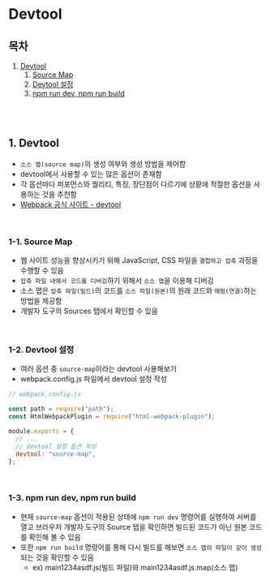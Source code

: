# Devtool

## 목차

1. [Devtool](#1-devtool)
    1. [Source Map](#1-1-source-map)
    2. [Devtool 설정](#1-2-devtool-설정)
    3. [npm run dev, npm run build](#1-3-npm-run-dev-npm-run-build)

<br/>
<br/>

## 1. Devtool

- `소스 맵(source map)`의 생성 여부와 생성 방법을 제어함
- devtool에서 사용할 수 있는 많은 옵션이 존재함
- 각 옵션마다 퍼포먼스와 퀄리티, 특징, 장단점이 다르기에 상황에 적절한 옵션을 사용하는 것을 추천함
- [Webpack 공식 사이트 - devtool](https://webpack.kr/configuration/devtool/)

<br/>

### 1-1. Source Map

- 웹 사이트 성능을 향상시키기 위해 JavaScript, CSS 파일을 `결합하고 압축` 과정을 수행할 수 있음
- `압축 파일 내에서 코드를 디버깅`하기 위해서 `소스 맵`을 이용해 디버깅
- 소스 맵은 `압축 파일(빌드)`의 코드를 `소스 파일(원본)`의 원래 코드와 `매핑(연결)`하는 방법을 제공함
- 개발자 도구의 Sources 탭에서 확인할 수 있음

<br/>

### 1-2. Devtool 설정

- 여러 옵션 중 `source-map`이라는 devtool 사용해보기
- webpack.config.js 파일에서 devtool 설정 작성

```js
// webpack.config.js

const path = require("path");
const HtmlWebpackPlugin = require("html-webpack-plugin");

module.exports = {
  // ...
  // devtool 설정 옵션 작성
  devtool: "source-map",
};
```

<br/>

### 1-3. npm run dev, npm run build

- 현재 `source-map` 옵션이 적용된 상태에 `npm run dev` 명령어를 실행하여 서버를 열고 브라우저 개발자 도구의 Source 탭을 확인하면 빌드된 코드가 아닌 원본 코드를 확인해 볼 수 있음
- 또한 `npm run build` 명령어를 통해 다시 빌드를 해보면 `소스 맵의 파일이 같이 생성`되는 것을 확인할 수 있음
    - ex) main1234asdf.js(빌드 파일)와 main1234asdf.js.map(소스 맵)